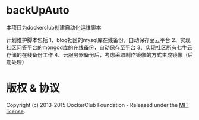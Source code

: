 # backUpAuto

本项目为dockerclub创建自动化运维脚本

计划维护脚本包括
 1、blog社区的mysql库在线备份，自动保存至云平台
 2、实现社区问答平台的mongod库的在线备份，自动保存至平台
 3、实现社区所有七牛云存储的在线备份工作
 4、云服务器备份后，考虑采取制作镜像的方式生成镜像（后期处理）

# 版权 & 协议

Copyright (c) 2013-2015 DockerClub Foundation - Released under the [MIT license](LICENSE).
